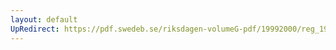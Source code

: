 ```yaml
---
layout: default
UpRedirect: https://pdf.swedeb.se/riksdagen-volumeG-pdf/19992000/reg_19992000/reg_19992000_0536.pdf
---
```


